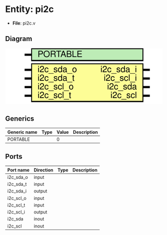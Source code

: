 # Entity: pi2c

- **File**: pi2c.v
## Diagram

![Diagram](pi2c.svg "Diagram")
## Generics

| Generic name | Type | Value | Description |
| ------------ | ---- | ----- | ----------- |
| PORTABLE     |      | 0     |             |
## Ports

| Port name | Direction | Type | Description |
| --------- | --------- | ---- | ----------- |
| i2c_sda_o | input     |      |             |
| i2c_sda_t | input     |      |             |
| i2c_sda_i | output    |      |             |
| i2c_scl_o | input     |      |             |
| i2c_scl_t | input     |      |             |
| i2c_scl_i | output    |      |             |
| i2c_sda   | inout     |      |             |
| i2c_scl   | inout     |      |             |
